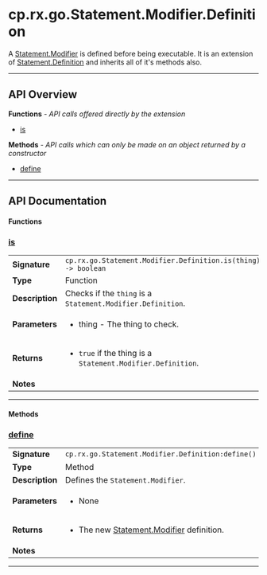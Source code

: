 # cp.rx.go.Statement.Modifier.Definition

A [Statement.Modifier](cp.rx.go.Statement.Modifier.md) is defined before being executable.
It is an extension of [Statement.Definition](cp.rx.go.Statement.Definition.md) and inherits
all of it's methods also.

---

## API Overview
**Functions** - _API calls offered directly by the extension_
 * [is](#is)

**Methods** - _API calls which can only be made on an object returned by a constructor_
 * [define](#define)


---

## API Documentation

#### Functions


### [is](#is)

|                                             |                                                                                     |
| --------------------------------------------|-------------------------------------------------------------------------------------|
| **Signature**                               | `cp.rx.go.Statement.Modifier.Definition.is(thing) -> boolean`                                                                    |
| **Type**                                    | Function                                                                     |
| **Description**                             | Checks if the `thing` is a `Statement.Modifier.Definition`.                                                                     |
| **Parameters**                              | <ul><li>thing    - The thing to check.</li></ul> |
| **Returns**                                 | <ul><li>`true` if the thing is a `Statement.Modifier.Definition`.</li></ul>          |
| **Notes**                                   | <ul></ul> |

---

#### Methods


### [define](#define)

|                                             |                                                                                     |
| --------------------------------------------|-------------------------------------------------------------------------------------|
| **Signature**                               | `cp.rx.go.Statement.Modifier.Definition:define()`                                                                    |
| **Type**                                    | Method                                                                     |
| **Description**                             | Defines the `Statement.Modifier`.                                                                     |
| **Parameters**                              | <ul><li>None</li></ul> |
| **Returns**                                 | <ul><li>The new [Statement.Modifier](cp.rx.go.Statement.Modifier.md) definition.</li></ul>          |
| **Notes**                                   | <ul></ul> |

---

